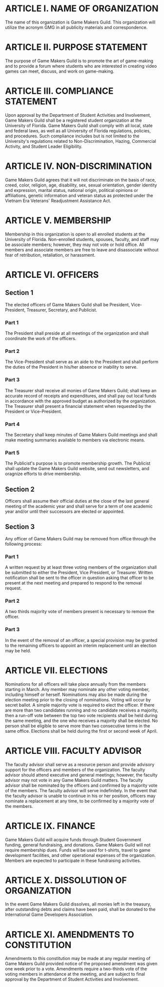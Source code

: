# ARTICLE I.  NAME OF ORGANIZATION

The name of this organization is Game Makers Guild. This organization will
utilize the acronym GMG in all publicity materials and correspondence.

# ARTICLE II.  PURPOSE STATEMENT

The purpose of Game Makers Guild is to promote the art of game-making and to
provide a forum where students who are interested in creating video games can
meet, discuss, and work on game-making.

# ARTICLE III.  COMPLIANCE STATEMENT

Upon approval by the Department of Student Activities and Involvement, Game
Makers Guild shall be a registered student organization at the University of
Florida. Game Makers Guild shall comply with all local, state and federal
laws, as well as all University of Florida regulations, policies, and
procedures. Such compliance includes but is not limited to the University's
regulations related to Non-Discrimination, Hazing, Commercial Activity, and
Student Leader Eligibility.

# ARTICLE IV.  NON-DISCRIMINATION

Game Makers Guild agrees that it will not discriminate on the basis of race,
creed, color, religion, age, disability, sex, sexual orientation, gender
identity and expression, marital status, national origin, political opinions or
affiliations, genetic information and veteran status as protected under the
Vietnam Era Veterans' Readjustment Assistance Act.

# ARTICLE V.  MEMBERSHIP

Membership in this organization is open to all enrolled students at the
University of Florida. Non-enrolled students, spouses, faculty, and staff may
be associate members; however, they may not vote or hold office. All members
and associate members are free to leave and disassociate without fear of
retribution, retaliation, or harassment.

# ARTICLE VI.  OFFICERS

## Section 1

The elected officers of Game Makers Guild shall be President, Vice-President,
Treasurer, Secretary, and Publicist.

### Part 1

The President shall preside at all meetings of the organization and shall
coordinate the work of the officers.

### Part 2

The Vice-President shall serve as an aide to the President and shall perform
the duties of the President in his/her absence or inability to serve.

### Part 3

The Treasurer shall receive all monies of Game Makers Guild; shall keep an
accurate record of receipts and expenditures, and shall pay out local funds in
accordance with the approved budget as authorized by the organization. The
Treasurer shall present a financial statement when requested by the President
or Vice-President.

### Part 4

The Secretary shall keep minutes of Game Makers Guild meetings and shall make
meeting summaries available to members via electronic means.

### Part 5

The Publicist's purpose is to promote membership growth. The Publicist shall
update the Game Makers Guild website, send out newsletters, and oragnize
efforts to drive membership.

## Section 2

Officers shall assume their official duties at the close of the last general
meeting of the academic year and shall serve for a term of one academic year
and/or until their successors are elected or appointed.

## Section 3

Any officer of Game Makers Guild may be removed from office through the
following process:

### Part 1

A written request by at least three voting members of the organization shall be
submitted to either the President, Vice President, or Treasurer. Written
notification shall be sent to the officer in question asking that officer to be
present at the next meeting and prepared to respond to the removal request.

### Part 2

A two thirds majority vote of members present is necessary to remove the
officer.

### Part 3

In the event of the removal of an officer, a special provision may be granted
to the remaining officers to appoint an interim replacement until an election
may be held.

# ARTICLE VII.  ELECTIONS

Nominations for all officers will take place annually from the members starting
in March. Any member may nominate any other voting member, including himself or
herself. Nominations may also be made during the election meeting prior to the
closing of nominations. Voting will occur by secret ballot. A simple majority
vote is required to elect the officer. If there are more than two candidates
running and no candidate receives a majority, then a run-off vote between the
top two vote recipients shall be held during the same meeting, and the one who
receives a majority shall be elected. No person shall be eligible to serve more
than two consecutive terms in the same office. Elections shall be held during
the first or second week of April.

# ARTICLE VIII.  FACULTY ADVISOR

The faculty advisor shall serve as a resource person and provide advisory
support for the officers and members of the organization. The faculty advisor
should attend executive and general meetings; however, the faculty advisor may
not vote in any Game Makers Guild matters.  The faculty advisor shall be
nominated by the officers and confirmed by a majority vote of the members. The
faculty advisor will serve indefinitely. In the event that the faculty advisor
is unable to continue in his or her position, officers may nominate a
replacement at any time, to be confirmed by a majority vote of the members.

# ARTICLE IX.  FINANCE

Game Makers Guild will acquire funds through Student Government funding,
general fundraising, and donations. Game Makers Guild will not require
membership dues. Funds will be used for t-shirts, travel
to game development facilities, and other operational expenses of the
organization. Members are expected to participate in these fundraising
activities.

# ARTICLE X.  DISSOLUTION OF ORGANIZATION

In the event Game Makers Guild dissolves, all monies left in the treasury,
after outstanding debts and claims have been paid, shall be donated to the
International Game Developers Association.

# ARTICLE XI.  AMENDMENTS TO CONSTITUTION

Amendments to this constitution may be made at any regular meeting of Game
Makers Guild provided notice of the proposed amendment was given one week
prior to a vote. Amendments require a two-thirds vote of the voting members in
attendance at the meeting, and are subject to final approval by the Department
of Student Activities and Involvement.
